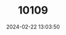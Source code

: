 ---
title: "10109"
category: "Hipposideros abae"
draft: false
date: 2024-02-22 13:03:50
languages:
  English: ["Aba Roundleaf Bat"]
---